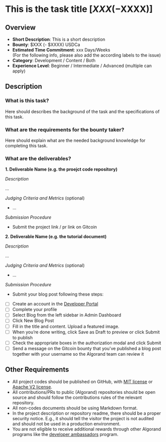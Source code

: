 # This is the task title [$XXX (-$XXXX)] 

## Overview

* **Short Description**: This is a short description
* **Bounty**: $XXX (- $XXXX) USDCa
* **Estimated Time Commitment**: xxx Days/Weeks  
(For the following info, please also add the according labels to the issue)
* **Category**: Development / Content / Both
* **Experience Level**: Beginner / Intermediate / Advanced (multiple can apply)


## Description

### What is this task?
Here should describes the background of the task and the specifications of this task.

### What are the requirements for the bounty taker?
Here should explain what are the needed background knowledge for completing this task. 

### What are the deliverables? 
**1. Deliverable Name (e.g. the proejct code repository)**

_Description_

...

_Judging Criteria and Metrics_ (optional)
  * ...

_Submission Procedure_ 
 * Submit the project link / pr link on Gitcoin

**2. Deliverable Name (e.g. the tutorial document)**

_Description_

...

_Judging Criteria and Metrics_ (optional)
  * ...

_Submission Procedure_ 
* Submit your blog post following these steps:
 
- [ ] Create an account in the [Developer Portal](https://developer.algorand.org/accounts/signup/)
- [ ] Complete your profile
- [ ] Select Blog from the left sidebar in Admin Dashboard
- [ ] Click New Blog Post
- [ ] Fill in the title and content. Upload a featured image.
- [ ] When you’re done writing, click Save as Draft to preview or click Submit to publish
- [ ] Check the appropriate boxes in the authorization modal and click Submit
- [ ] Send a message on the Gitcoin bounty that you've published a blog post together with your username so the Algorand team can review it

## Other Requirements

* All project codes should be published on GitHub, with [MIT license](https://opensource.org/licenses/MIT) or [Apache V2 license](https://www.apache.org/licenses/LICENSE-2.0).
* All contributions/PRs to public (Algorand) repositories should be open source and should follow the contributions rules of the relevant repository.
* All non-codes documents should be using Markdown format.
* In the project description or repository readme, there should be a proper security notice. E.g., it should tell the visitor the project is not audited and should not be used in a production environment.
* You are not eligible to receive additional rewards through other Algorand programs like the [developer ambassadors](https://algorand.foundation/developers/dev-ambassadors) program.
